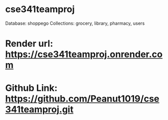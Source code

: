 # cse341teamproj
Database: shoppego
Collections: grocery, library, pharmacy, users
# Render url: https://cse341teamproj.onrender.com

# Github Link: https://github.com/Peanut1019/cse341teamproj.git